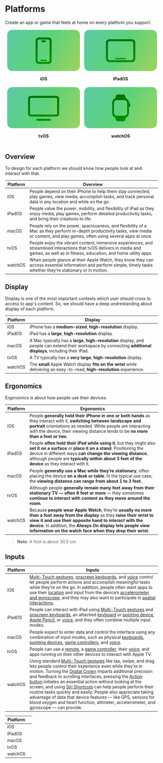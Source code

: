 # Platforms
Create an app or game that feels at home on every platform you support.

<style>

	.platform_table {
		border: hidden;
	}
	
  .platform_image_small {
  			position: sticky;
  			max-width: 25vw;
    }
    
</style>

<table class="platform_table" >
<tr class="platform_table"> 
<td class="platform_table"><img class="platform_image_small" src="Photos/designing-for-ios-thumbnail_2x.png"><p align="center"><b> iOS </b></td>
<td class="platform_table"><img class="platform_image_small" src="Photos/designing-for-ipados-thumbnail_2x.png"><p align="center"><b>iPadOS</b></td>
<td><img class="platform_image_small" src="Photos/designing-for-macos-thumbnail_2x.png"> <p align="center"><b>macOS</b></td>
</tr>
<tr class="platform_table"> 
<td class="platform_table"><img class="platform_image_small" src="Photos/designing-for-tvos-thumbnail_2x.png"><p align="center"><b>tvOS</b></td>
<td class="platform_table"><img class="platform_image_small" src="Photos/designing-for-watchos-thumbnail_2x.png"><p align="center"><b>watchOS</b></td>
</tr>
</table>


## Overview

To design for each platform we should know how people look at and interact with that.

| Platform	| Overview     		|
|------------	|------------|
| iOS 			|People depend on their iPhone to help them stay connected, play games, view media, accomplish tasks, and track personal data in any location and while on the go.							|
|iPadOS		|People value the power, mobility, and flexibility of iPad as they enjoy media, play games, perform detailed productivity tasks, and bring their creations to life.|
|macOS			|People rely on the power, spaciousness, and flexibility of a Mac as they perform in-depth productivity tasks, view media or content, and play games, often using several apps at once.|
|tvOS			|People enjoy the vibrant content, immersive experiences, and streamlined interactions that tvOS delivers in media and games, as well as in fitness, education, and home utility apps.|
|watchOS		|When people glance at their Apple Watch, they know they can access essential information and perform simple, timely tasks whether they’re stationary or in motion.|

## Display

Display is one of the most important contexts which user should cross to access to app's content. So, we should have a deep undrestanding about display of each platform.


| Platform	| Display     		|
|------------	|------------|
| iOS|	iPhone has a **medium-sized**, **high-resolution** display. |
| iPadOS |	iPad has a **large**, **high-resolution** display. |
| macOS	|	A Mac typically has a **large**, **high-resolution** display, and people can extend their workspace by connecting **additional displays**, including their iPad.|
| tvOS	|	A TV typically has a **very large**, **high-resolution** display.|
| watchOS	|	The **small** Apple Watch display **fits on the wrist** while delivering an easy-to-read, **high-resolution** experience.|


## Ergonomics

Ergonomics is about how people use their devices.

| Platform	| Ergonomics     	|
|------------	|------------|
| iOS|	People **generally hold their iPhone in one or both hands** as they interact with it, **switching between landscape and portrait** orientations as needed. While people are interacting with the device, their viewing distance tends to be **no more than a foot or two**.|
| iPadOS |	People **often hold their iPad while using it**, but they might also **set it on a surface** or **place it on a stand**. Positioning the device in different ways **can change the viewing distance**, although people are **typically within about 3 feet of the device** as they interact with it.
| macOS	|People **generally use a Mac while they’re stationary**, often placing the device **on a desk or table**. In the typical use case, the **viewing distance can range from about 1 to 3 feet.**|
| tvOS	|	Although people **generally remain many feet away from their stationary TV — often 8 feet or more** — they sometimes **continue to interact with content as they move around the room.**|
| watchOS|	Because **people wear Apple Watch**, they’re **usually no more than a foot away from the display** as they **raise their wrist to view it and use their opposite hand to interact with the device.** In addition, the **Always On display lets people view information on the watch face when they drop their wrist.**|	
> **Note**: A foot is about 30.5 cm


## Inputs





| Platform	|    Inputs 		|
|------------	|------------|
| iOS|[Multi-Touch gestures](), [onscreen keyboards](), and [voice]() control let people perform actions and accomplish meaningful tasks while they’re on the go. In addition, people often want apps to use their [location]() and input from the device’s [accelerometer and gyroscope](), and they may also want to participate in [spatial interactions]().	|
| iPadOS |	People can interact with iPad using [Multi-Touch gestures]() and [onscreen keyboards](), an attached [keyboard]() or [pointing device](), [Apple Pencil](), or [voice](), and they often combine multiple input modes.|
| macOS	|	 People expect to enter data and control the interface using any combination of input modes, such as physical [keyboards](), [pointing devices](), [game controllers](), and [voice]().	|
| tvOS	|	People can use a [remote](), a [game controller](), their [voice](), and apps running on their other devices to interact with Apple TV.|
| watchOS|	Using standard [Multi-Touch gestures]() like tap, swipe, and drag lets people control their experience even while they’re in motion. Turning the [Digital Crown]() imparts additional precision and feedback to scrolling interfaces, pressing the [Action button]() initiates an essential action without looking at the screen, and using [Siri Shortcuts]() can help people perform their routine tasks quickly and easily. People also appreciate taking advantage of data that device features — like GPS, sensors for blood oxygen and heart function, altimeter, accelerometer, and gyroscope — can provide.	|	







| Platform	|     		|
|------------	|------------|
| iOS|	|
| iPadOS |		|
| macOS	|		|
| tvOS	|		|
| watchOS|		|	
